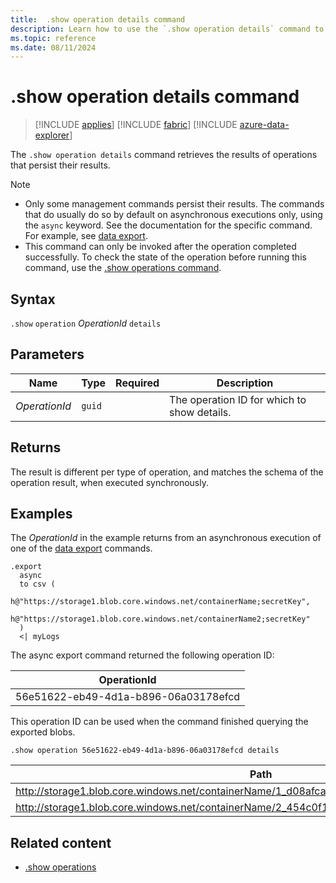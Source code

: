 ```yaml
---
title:  .show operation details command
description: Learn how to use the `.show operation details` command to view the details of an operation.
ms.topic: reference
ms.date: 08/11/2024
---
```

# .show operation details command

> [!INCLUDE [applies](../includes/applies-to-version/applies.md)] [!INCLUDE [fabric](../includes/applies-to-version/fabric.md)] [!INCLUDE [azure-data-explorer](../includes/applies-to-version/azure-data-explorer.md)]

The `.show operation details` command retrieves the results of operations that persist their results.

> [!NOTE]
> * Only some management commands persist their results. The commands that do usually do so by default on asynchronous executions only, using the `async` keyword. See the documentation for the specific command. For example, see [data export](data-export/index.md).
> * This command can only be invoked after the operation completed successfully. To check the state of the operation before running this command, use the [.show operations command](show-operations.md).

## Syntax

`.show` `operation` *OperationId* `details`

## Parameters

|Name|Type|Required|Description|
|--|--|--|--|
| *OperationId* | `guid` | | The operation ID for which to show details.|

## Returns

The result is different per type of operation, and matches the schema of the operation result, when executed synchronously.

## Examples

The *OperationId* in the example returns from an asynchronous execution of one
of the [data export](../management/data-export/index.md) commands.

```kusto
.export 
  async 
  to csv ( 
    h@"https://storage1.blob.core.windows.net/containerName;secretKey", 
    h@"https://storage1.blob.core.windows.net/containerName2;secretKey" 
  ) 
  <| myLogs 
```

The async export command returned the following operation ID:

|OperationId|
|---|
|56e51622-eb49-4d1a-b896-06a03178efcd|

This operation ID can be used when the command finished querying the exported blobs.

```kusto
.show operation 56e51622-eb49-4d1a-b896-06a03178efcd details 
```

|Path|NumRecords |
|---|---|
|http://storage1.blob.core.windows.net/containerName/1_d08afcae2f044c1092b279412dcb571b.csv|10|
|http://storage1.blob.core.windows.net/containerName/2_454c0f1359e24795b6529da8a0101330.csv|15|

## Related content

* [.show operations](show-operations.md)
